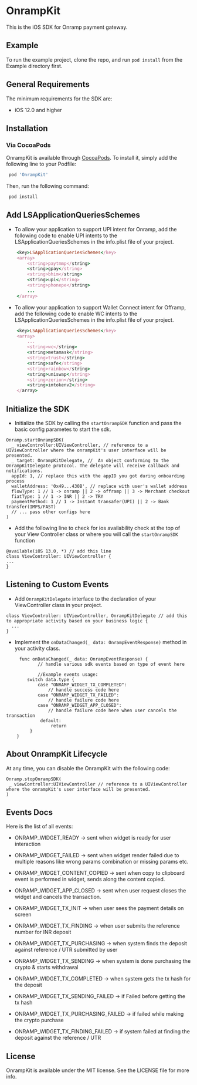 # OnrampKit

This is the iOS SDK for Onramp payment gateway.

## Example

To run the example project, clone the repo, and run `pod install` from the Example directory first.

## General Requirements

The minimum requirements for the SDK are:

* iOS 12.0 and higher

## Installation

### Via CocoaPods
OnrampKit is available through [CocoaPods](https://cocoapods.org). To install
it, simply add the following line to your Podfile:

```ruby
 pod 'OnrampKit'
```

Then, run the following command:

```ruby
 pod install
```

## Add LSApplicationQueriesSchemes 

* To allow your application to support UPI intent for Onramp, add the following code to enable UPI intents to the LSApplicationQueriesSchemes in the info.plist file of your project.

```ruby
    <key>LSApplicationQueriesSchemes</key>
    <array>
        <string>paytmmp</string>
        <string>gpay</string>
        <string>bhim</string>
        <string>upi</string>
        <string>phonepe</string>
        ...
    </array>
```

* To allow your application to support Wallet Connect intent for Offramp, add the following code to enable WC intents to the LSApplicationQueriesSchemes in the info.plist file of your project.

```ruby
    <key>LSApplicationQueriesSchemes</key>
    <array>
        ...
        <string>wc</string>
        <string>metamask</string>
        <string>trust</string>
        <string>safe</string>
        <string>rainbow</string>
        <string>uniswap</string>
        <string>zerion</string>
        <string>imtokenv2</string>
    </array>
```



## Initialize the SDK

* Initialize the SDK by calling the ```startOnrampSDK``` function and pass the basic config parametes to start the sdk.
```
Onramp.startOnrampSDK(
  _ viewController:UIViewController, // reference to a UIViewController where the onrampKit's user interface will be presented.
  _ target: OnrampKitDelegate, //  An object conforming to the OnrampKitDelegate protocol. The delegate will receive callback and notifications.
  appId: 1, // replace this with the appID you got during onboarding process
  walletAddress: '0x49...430B', // replace with user's wallet address
  flowType: 1 // 1 -> onramp || 2 -> offramp || 3 -> Merchant checkout
  fiatType: 1 // 1 -> INR || 2 -> TRY
  paymentMethod: 1 // 1 -> Instant transafer(UPI) || 2 -> Bank transfer(IMPS/FAST)
  // ... pass other configs here
)
```

* Add the following line to check for ios availability check at the top of your View Controller class or where you will call the ```startOnrampSDK``` function
```
@available(iOS 13.0, *) // add this line
class ViewController: UIViewController {
...
}
```

## Listening to Custom Events
* Add ```OnrampKitDelegate``` interface to the declaration of your ViewController class in your project.

```
class ViewController: UIViewController, OnrampKitDelegate // add this to appropriate activity based on your business logic {
  ...
} 
```

* Implement the ```onDataChanged(_ data: OnrampEventResponse)``` method in your activity class.

```
     func onDataChanged(_ data: OnrampEventResponse) {
            // handle various sdk events based on type of event here

            //Example events usage:
        switch data.type {
            case "ONRAMP_WIDGET_TX_COMPLETED":
                // handle success code here
            case "ONRAMP_WIDGET_TX_FAILED":
                // handle failure code here 
            case "ONRAMP_WIDGET_APP_CLOSED":
                // handle failure code here when user cancels the transaction  
             default:
                 return 
         }
    }
```

## About OnrampKit Lifecycle
At any time, you can disable the OnrampKit with the following code:

```
Onramp.stopOnrampSDK(
 _ viewController:UIViewController // reference to a UIViewController where the onrampKit's user interface will be presented.
)
```

## Events Docs

Here is the list of all events:

* ONRAMP_WIDGET_READY -> sent when widget is ready for user interaction
* ONRAMP_WIDGET_FAILED -> sent when widget render failed due to multiple reasons like wrong params combination or missing params etc.
* ONRAMP_WIDGET_CONTENT_COPIED -> sent when copy to clipboard event is performed in widget, sends along the content copied.

* ONRAMP_WIDGET_APP_CLOSED -> sent when user request closes the widget and cancels the transaction.

* ONRAMP_WIDGET_TX_INIT -> when user sees the payment details on screen
* ONRAMP_WIDGET_TX_FINDING -> when user submits the reference number for INR deposit
* ONRAMP_WIDGET_TX_PURCHASING -> when system finds the deposit against reference / UTR submitted by user
* ONRAMP_WIDGET_TX_SENDING -> when system is done purchasing the crypto & starts withdrawal
* ONRAMP_WIDGET_TX_COMPLETED -> when system gets the tx hash for the deposit
* ONRAMP_WIDGET_TX_SENDING_FAILED -> if Failed before getting the tx hash
* ONRAMP_WIDGET_TX_PURCHASING_FAILED -> if failed while making the crypto purchase
* ONRAMP_WIDGET_TX_FINDING_FAILED -> if system failed at finding the deposit against the reference / UTR

## License

OnrampKit is available under the MIT license. See the LICENSE file for more info.
